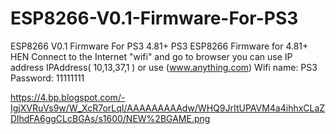 # ESP8266-V0.1-Firmware-For-PS3

ESP8266 V0.1 Firmware For PS3 4.81+
PS3 ESP8266 Firmware for 4.81+ HEN
Connect to the Internet "wifi" and go to browser
you can use IP address
IPAddress( 10,13,37,1 )
or use (www.anything.com)
Wifi name: PS3
 Password: 11111111
 
 
 https://4.bp.blogspot.com/-IgjXVRuVs9w/W_XcR7orLqI/AAAAAAAAAdw/WHQ9JrItUPAVM4a4ihhxCLaZDlhdFA6ggCLcBGAs/s1600/NEW%2BGAME.png
